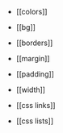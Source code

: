- [[colors]]
- [[bg]]
- [[borders]]

- [[margin]]
- [[padding]]
- [[width]]

- [[css links]]
- [[css lists]]